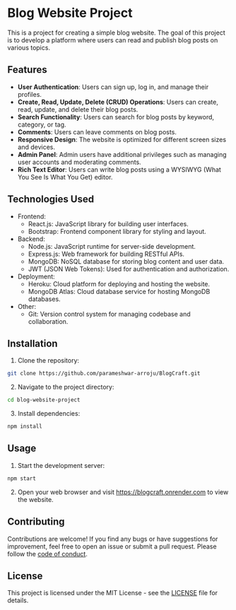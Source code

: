 # Blog Website Project

This is a project for creating a simple blog website. The goal of this project is to develop a platform where users can read and publish blog posts on various topics.

## Features

- **User Authentication**: Users can sign up, log in, and manage their profiles.
- **Create, Read, Update, Delete (CRUD) Operations**: Users can create, read, update, and delete their blog posts.
- **Search Functionality**: Users can search for blog posts by keyword, category, or tag.
- **Comments**: Users can leave comments on blog posts.
- **Responsive Design**: The website is optimized for different screen sizes and devices.
- **Admin Panel**: Admin users have additional privileges such as managing user accounts and moderating comments.
- **Rich Text Editor**: Users can write blog posts using a WYSIWYG (What You See Is What You Get) editor.

## Technologies Used

- Frontend:
  - React.js: JavaScript library for building user interfaces.
  - Bootstrap: Frontend component library for styling and layout.
- Backend:
  - Node.js: JavaScript runtime for server-side development.
  - Express.js: Web framework for building RESTful APIs.
  - MongoDB: NoSQL database for storing blog content and user data.
  - JWT (JSON Web Tokens): Used for authentication and authorization.
- Deployment:
  - Heroku: Cloud platform for deploying and hosting the website.
  - MongoDB Atlas: Cloud database service for hosting MongoDB databases.
- Other:
  - Git: Version control system for managing codebase and collaboration.

## Installation

1. Clone the repository:

```bash
git clone https://github.com/parameshwar-arroju/BlogCraft.git
```

2. Navigate to the project directory:

```bash
cd blog-website-project
```

3. Install dependencies:

```bash
npm install
```

## Usage

1. Start the development server:

```bash
npm start
```

2. Open your web browser and visit https://blogcraft.onrender.com to view the website.

## Contributing

Contributions are welcome! If you find any bugs or have suggestions for improvement, feel free to open an issue or submit a pull request. Please follow the [code of conduct](CODE_OF_CONDUCT.md).

## License

This project is licensed under the MIT License - see the [LICENSE](LICENSE) file for details.

